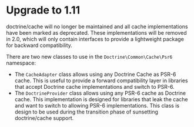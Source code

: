 # Upgrade to 1.11

doctrine/cache will no longer be maintained and all cache implementations have
been marked as deprecated. These implementations will be removed in 2.0, which
will only contain interfaces to provide a lightweight package for backward
compatibility.

There are two new classes to use in the `Doctrine\Common\Cache\Psr6` namespace:
* The `CacheAdapter` class allows using any Doctrine Cache as PSR-6 cache. This
  is useful to provide a forward compatibility layer in libraries that accept
  Doctrine cache implementations and switch to PSR-6.
* The `DoctrineProvider` class allows using any PSR-6 cache as Doctrine cache.
  This implementation is designed for libraries that leak the cache and want to
  switch to allowing PSR-6 implementations. This class is design to be used
  during the transition phase of sunsetting doctrine/cache support.
